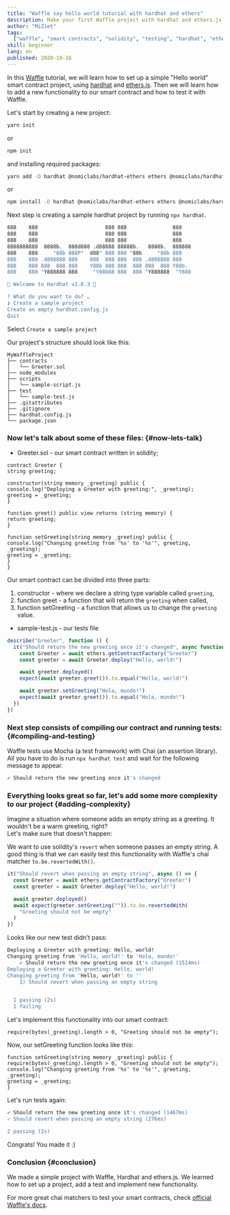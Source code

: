 ```yaml
---
title: "Waffle say hello world tutorial with hardhat and ethers"
description: Make your first Waffle project with hardhat and ethers.js
author: "MiZiet"
tags:
  ["waffle", "smart contracts", "solidity", "testing", "hardhat", "ethers.js"]
skill: beginner
lang: en
published: 2020-10-16
---
```


In this [Waffle](https://ethereum-waffle.readthedocs.io) tutorial, we will learn how to set up a simple "Hello world" smart contract project, using [hardhat](https://hardhat.org/) and [ethers.js](https://docs.ethers.io/v5/). Then we will learn how to add a new functionality to our smart contract and how to test it with Waffle.

Let's start by creating a new project:

```bash
yarn init
```

or

```bash
npm init
```

and installing required packages:

```bash
yarn add -D hardhat @nomiclabs/hardhat-ethers ethers @nomiclabs/hardhat-waffle ethereum-waffle chai
```

or

```bash
npm install -D hardhat @nomiclabs/hardhat-ethers ethers @nomiclabs/hardhat-waffle ethereum-waffle chai
```

Next step is creating a sample hardhat project by running `npx hardhat`.

```bash
888    888                      888 888               888
888    888                      888 888               888
888    888                      888 888               888
8888888888  8888b.  888d888 .d88888 88888b.   8888b.  888888
888    888     "88b 888P"  d88" 888 888 "88b     "88b 888
888    888 .d888888 888    888  888 888  888 .d888888 888
888    888 888  888 888    Y88b 888 888  888 888  888 Y88b.
888    888 "Y888888 888     "Y88888 888  888 "Y888888  "Y888

👷 Welcome to Hardhat v2.0.3 👷‍

? What do you want to do? …
❯ Create a sample project
Create an empty hardhat.config.js
Quit
```

Select `Create a sample project`

Our project's structure should look like this:

```
MyWaffleProject
├── contracts
│   └── Greeter.sol
├── node_modules
├── scripts
│   └── sample-script.js
├── test
│   └── sample-test.js
├── .gitattributes
├── .gitignore
├── hardhat.config.js
└── package.json
```

### Now let's talk about some of these files: \{#now-lets-talk}

- Greeter.sol - our smart contract written in solidity;

```solidity
contract Greeter {
string greeting;

constructor(string memory _greeting) public {
console.log("Deploying a Greeter with greeting:", _greeting);
greeting = _greeting;
}

function greet() public view returns (string memory) {
return greeting;
}

function setGreeting(string memory _greeting) public {
console.log("Changing greeting from '%s' to '%s'", greeting, _greeting);
greeting = _greeting;
}
}
```

Our smart contract can be divided into three parts:

1. constructor - where we declare a string type variable called `greeting`,
2. function greet - a function that will return the `greeting` when called,
3. function setGreeting - a function that allows us to change the `greeting` value.

- sample-test.js - our tests file

```js
describe("Greeter", function () {
  it("Should return the new greeting once it's changed", async function () {
    const Greeter = await ethers.getContractFactory("Greeter")
    const greeter = await Greeter.deploy("Hello, world!")

    await greeter.deployed()
    expect(await greeter.greet()).to.equal("Hello, world!")

    await greeter.setGreeting("Hola, mundo!")
    expect(await greeter.greet()).to.equal("Hola, mundo!")
  })
})
```

### Next step consists of compiling our contract and running tests: \{#compiling-and-testing}

Waffle tests use Mocha (a test framework) with Chai (an assertion library). All you have to do is run `npx hardhat test` and wait for the following message to appear.

```bash
✓ Should return the new greeting once it's changed
```

### Everything looks great so far, let's add some more complexity to our project <Emoji text=":slightly_smiling_face:" size={1}/> \{#adding-complexity}

Imagine a situation where someone adds an empty string as a greeting. It wouldn't be a warm greeting, right?  
Let's make sure that doesn't happen:

We want to use solidity's `revert` when someone passes an empty string. A good thing is that we can easily test this functionality with Waffle's chai matcher `to.be.revertedWith()`.

```js
it("Should revert when passing an empty string", async () => {
  const Greeter = await ethers.getContractFactory("Greeter")
  const greeter = await Greeter.deploy("Hello, world!")

  await greeter.deployed()
  await expect(greeter.setGreeting("")).to.be.revertedWith(
    "Greeting should not be empty"
  )
})
```

Looks like our new test didn't pass:

```bash
Deploying a Greeter with greeting: Hello, world!
Changing greeting from 'Hello, world!' to 'Hola, mundo!'
    ✓ Should return the new greeting once it's changed (1514ms)
Deploying a Greeter with greeting: Hello, world!
Changing greeting from 'Hello, world!' to ''
    1) Should revert when passing an empty string


  1 passing (2s)
  1 failing
```

Let's implement this functionality into our smart contract:

```solidity
require(bytes(_greeting).length > 0, "Greeting should not be empty");
```

Now, our setGreeting function looks like this:

```solidity
function setGreeting(string memory _greeting) public {
require(bytes(_greeting).length > 0, "Greeting should not be empty");
console.log("Changing greeting from '%s' to '%s'", greeting, _greeting);
greeting = _greeting;
}
```

Let's run tests again:

```bash
✓ Should return the new greeting once it's changed (1467ms)
✓ Should revert when passing an empty string (276ms)

2 passing (2s)
```

Congrats! You made it :)

### Conclusion \{#conclusion}

We made a simple project with Waffle, Hardhat and ethers.js. We learned how to set up a project, add a test and implement new functionality.

For more great chai matchers to test your smart contracts, check [official Waffle's docs](https://ethereum-waffle.readthedocs.io/en/latest/matchers.html).
